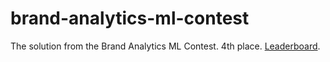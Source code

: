 # brand-analytics-ml-contest

The solution from the Brand Analytics ML Contest.
4th place. [Leaderboard](https://ba-contest.ru/).
